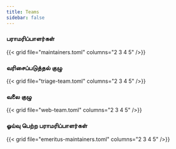 ```yaml
---
title: Teams
sidebar: false
---
```


### பராமரிப்பாளர்கள்

{{< grid file="maintainers.toml" columns="2 3 4 5" />}}

### வரிசைப்படுத்தல் குழு

{{< grid file="triage-team.toml" columns="2 3 4 5" />}}

### வலை குழு

{{< grid file="web-team.toml" columns="2 3 4 5" />}}

### ஓய்வு பெற்ற பராமரிப்பாளர்கள்

{{< grid file="emeritus-maintainers.toml" columns="2 3 4 5" />}}
